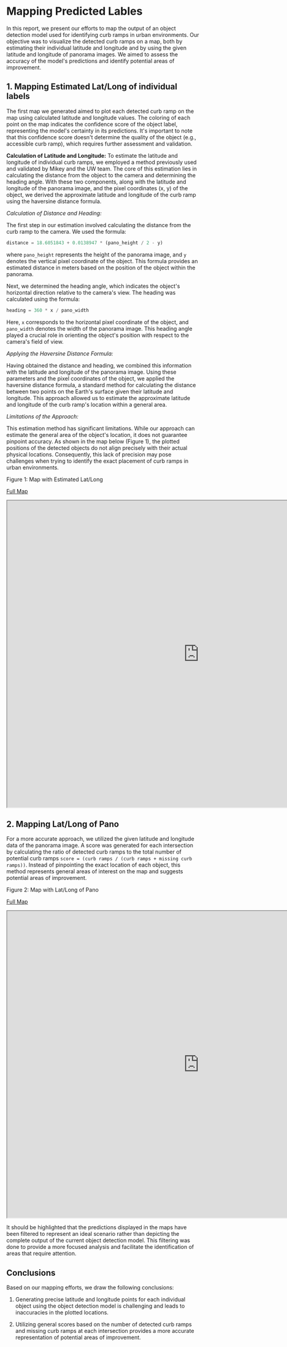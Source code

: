 # Mapping Predicted Lables

In this report, we present our efforts to map the output of an object detection model used for identifying curb ramps in urban environments. Our objective was to visualize the detected curb ramps on a map, both by estimating their individual latitude and longitude and by using the given latitude and longitude of panorama images. We aimed to assess the accuracy of the model's predictions and identify potential areas of improvement.

## 1. Mapping Estimated Lat/Long of individual labels

The first map we generated aimed to plot each detected curb ramp on the map using calculated latitude and longitude values. The coloring of each point on the map indicates the confidence score of the object label, representing the model's certainty in its predictions. It's important to note that this confidence score doesn't determine the quality of the object (e.g., accessible curb ramp), which requires further assessment and validation.

**Calculation of Latitude and Longitude:**
To estimate the latitude and longitude of individual curb ramps, we employed a method previously used and validated by Mikey and the UW team. The core of this estimation lies in calculating the distance from the object to the camera and determining the heading angle. With these two components, along with the latitude and longitude of the panorama image, and the pixel coordinates (x, y) of the object, we derived the approximate latitude and longitude of the curb ramp using the haversine distance formula.

_Calculation of Distance and Heading:_

The first step in our estimation involved calculating the distance from the curb ramp to the camera. We used the formula:

```python
distance = 18.6051843 + 0.0138947 * (pano_height / 2 - y)
```

where `pano_height` represents the height of the panorama image, and `y` denotes the vertical pixel coordinate of the object. This formula provides an estimated distance in meters based on the position of the object within the panorama.

Next, we determined the heading angle, which indicates the object's horizontal direction relative to the camera's view. The heading was calculated using the formula:

```python 
heading = 360 * x / pano_width
```

Here, `x` corresponds to the horizontal pixel coordinate of the object, and `pano_width` denotes the width of the panorama image. This heading angle played a crucial role in orienting the object's position with respect to the camera's field of view.

_Applying the Haversine Distance Formula:_

Having obtained the distance and heading, we combined this information with the latitude and longitude of the panorama image. Using these parameters and the pixel coordinates of the object, we applied the haversine distance formula, a standard method for calculating the distance between two points on the Earth's surface given their latitude and longitude. This approach allowed us to estimate the approximate latitude and longitude of the curb ramp's location within a general area.

_Limitations of the Approach:_

This estimation method has significant limitations. While our approach can estimate the general area of the object's location, it does not guarantee pinpoint accuracy. As shown in the map below (Figure 1), the plotted positions of the detected objects do not align precisely with their actual physical locations. Consequently, this lack of precision may pose challenges when trying to identify the exact placement of curb ramps in urban environments.

Figure 1: Map with Estimated Lat/Long

[Full Map](https://camwirth.github.io/sidewalk/cv_summary_USU/maps/html_files/spgg-curb-test-map.html)

<!-- (map isn't fitting correctly in the iframe right now, look at the link above for the correct map) -->

<iframe src="https://camwirth.github.io/sidewalk/cv_summary_USU/maps/html_files/spgg-curb-test-map.html" width="1000" height="800"></iframe>


## 2. Mapping Lat/Long of Pano

For a more accurate approach, we utilized the given latitude and longitude data of the panorama image. A score was generated for each intersection by calculating the ratio of detected curb ramps to the total number of potential curb ramps `score = (curb ramps / (curb ramps + missing curb ramps))`. Instead of pinpointing the exact location of each object, this method represents general areas of interest on the map and suggests potential areas of improvement.

Figure 2: Map with Lat/Long of Pano

[Full Map](https://camwirth.github.io/sidewalk/cv_summary_USU/maps/html_files/map.html)

<iframe src="https://camwirth.github.io/sidewalk/cv_summary_USU/maps/html_files/map.html" width="1000" height="800"></iframe>
<!-- look into why the images don't pop up?? -->

 It should be highlighted that the predictions displayed in the maps have been filtered to represent an ideal scenario rather than depicting the complete output of the current object detection model. This filtering was done to provide a more focused analysis and facilitate the identification of areas that require attention.

## Conclusions

Based on our mapping efforts, we draw the following conclusions:

1. Generating precise latitude and longitude points for each individual object using the object detection model is challenging and leads to inaccuracies in the plotted locations.

2. Utilizing general scores based on the number of detected curb ramps and missing curb ramps at each intersection provides a more accurate representation of potential areas of improvement.